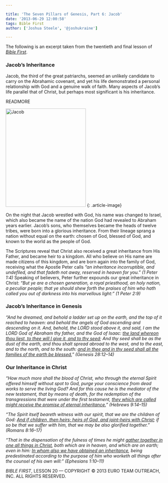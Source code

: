 ```yaml
---

title: 'The Seven Pillars of Genesis, Part 6: Jacob'
date: '2013-06-29 12:00:58'
tags: Bible First
author: ['Joshua Steele', '@joshukraine']

---
```


The following is an excerpt taken from the twentieth and final lesson of *<a title="Bible First" href="http://www.getbiblefirst.com" target="_blank">Bible First</a>*.

### Jacob’s Inheritance

Jacob, the third of the great patriarchs, seemed an unlikely candidate to carry on the Abrahamic covenant, and yet his life demonstrated a personal relationship with God and a genuine walk of faith. Many aspects of Jacob’s life parallel that of Christ, but perhaps most significant is his inheritance.

READMORE

<a href="https://s3.amazonaws.com/images.ofreport.com/2013/05/Jacob.jpg"><img class="alignleft  wp-image-1831" alt="Jacob" src="https://s3.amazonaws.com/images.ofreport.com/2013/05/Jacob-366x450.jpg" width="256" height="315" /></a>
{: .article-image}

On the night that Jacob wrestled with God, his name was changed to Israel, which also became the name of the nation God had revealed to Abraham years earlier. Jacob’s sons, who themselves became the heads of twelve tribes, were born into a glorious inheritance. From their lineage sprang a nation without equal on the earth: chosen of God, blessed of God, and known to the world as the people of God.

The Scriptures reveal that Christ also received a great inheritance from His Father, and became heir to a kingdom. All who believe on His name are made citizens of this kingdom, and are born again into the family of God, receiving what the Apostle Peter calls *“an inheritance incorruptible, and undefiled, and that fadeth not away, reserved in heaven for you.” (1 Peter 1:4)* Speaking of believers, Peter further expounds our great inheritance in Christ: *“But ye are a chosen generation, a royal priesthood, an holy nation, a peculiar people; that ye should shew forth the praises of him who hath called you out of darkness into his marvellous light:” (1 Peter 2:9)*

### Jacob’s Inheritance in Genesis

*“And he dreamed, and behold a ladder set up on the earth, and the top of it reached to heaven: and behold the angels of God ascending and descending on it. And, behold, the LORD stood above it, and said, I am the LORD God of Abraham thy father, and the God of Isaac: <span style="text-decoration: underline;">the land whereon thou liest, to thee will I give it, and to thy seed</span>; And thy seed shall be as the dust of the earth, and thou shalt spread abroad to the west, and to the east, and to the north, and to the south: <span style="text-decoration: underline;">and in thee and in thy seed shall all the families of the earth be blessed.</span>” (Genesis 28:12–14)*

### Our Inheritance in Christ

*“How much more shall the blood of Christ, who through the eternal Spirit offered himself without spot to God, purge your conscience from dead works to serve the living God? And for this cause he is the mediator of the new testament, that by means of death, for the redemption of the transgressions that were under the first testament, <span style="text-decoration: underline;">they which are called might receive the promise of eternal inheritance.</span>” (Hebrews 9:14–15)*

*“The Spirit itself beareth witness with our spirit, that we are the children of God: <span style="text-decoration: underline;">And if children, then heirs; heirs of God, and joint-heirs with Christ</span>; if so be that we suffer with him, that we may be also glorified together.” (Romans 8:16–17)*

*“That in the dispensation of the fulness of times he might <span style="text-decoration: underline;">gather together in one all things in Christ</span>, both which are in heaven, and which are on earth; even in him: <span style="text-decoration: underline;">In whom also we have obtained an inheritance</span>, being predestinated according to the purpose of him who worketh all things after the counsel of his own will:” (Ephesians 1:10–11)*

*BIBLE FIRST*, LESSON 20 &mdash; COPYRIGHT &copy; 2013 EURO TEAM OUTREACH, INC. ALL RIGHTS RESERVED.
